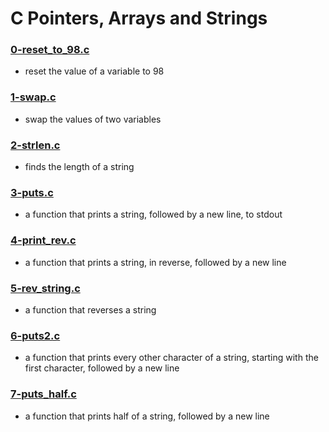 # C Pointers, Arrays and Strings
### [0-reset_to_98.c](https://github.com/kadelcode/alx-low_level_programming/blob/master/0x05-pointers_arrays_strings/0-reset_to_98.c)
  - reset the value of a variable to 98


### [1-swap.c](https://github.com/kadelcode/alx-low_level_programming/blob/master/0x05-pointers_arrays_strings/1-swap.c)
  - swap the values of two variables

### [2-strlen.c](https://github.com/kadelcode/alx-low_level_programming/blob/master/0x05-pointers_arrays_strings/2-strlen.c)
  - finds the length of a string
  
### [3-puts.c](https://github.com/kadelcode/alx-low_level_programming/blob/master/0x05-pointers_arrays_strings/3-puts.c)
  - a function that prints a string, followed by a new line, to stdout

### [4-print_rev.c](https://github.com/kadelcode/alx-low_level_programming/blob/master/0x05-pointers_arrays_strings/4-print_rev.c)
  - a function that prints a string, in reverse, followed by a new line

### [5-rev_string.c](https://github.com/kadelcode/alx-low_level_programming/blob/master/0x05-pointers_arrays_strings/5-rev_string.c)
  - a function that reverses a string

### [6-puts2.c](https://github.com/kadelcode/alx-low_level_programming/blob/master/0x05-pointers_arrays_strings/6-puts2.c)
  -  a function that prints every other character of a string, starting with the first character, followed by a new line

### [7-puts_half.c](https://github.com/kadelcode/alx-low_level_programming/blob/master/0x05-pointers_arrays_strings/7-puts_half.c)
  - a function that prints half of a string, followed by a new line
